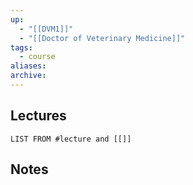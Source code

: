 ```yaml
---
up:
  - "[[DVM1]]"
  - "[[Doctor of Veterinary Medicine]]"
tags:
  - course
aliases: 
archive:
---
```

## Lectures
```dataview
LIST FROM #lecture and [[]]
```

## Notes 
